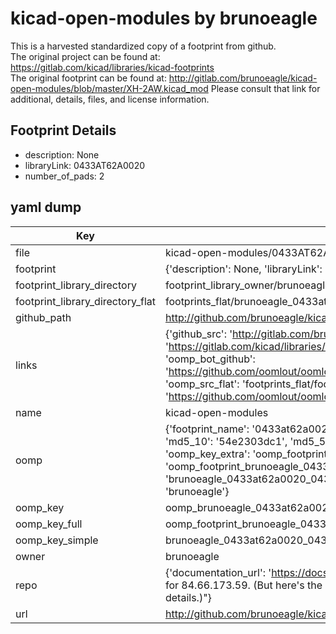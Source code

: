 # kicad-open-modules by brunoeagle  
This is a harvested standardized copy of a footprint from github.  
The original project can be found at:  
https://gitlab.com/kicad/libraries/kicad-footprints  
The original footprint can be found at:
http://gitlab.com/brunoeagle/kicad-open-modules/blob/master/XH-2AW.kicad_mod
Please consult that link for additional, details, files, and license information.  
## Footprint Details
* description: None  
* libraryLink: 0433AT62A0020  
* number_of_pads: 2  
## yaml dump  
| Key | Value |  
| --- | --- |  
| file | kicad-open-modules/0433AT62A0020.kicad_mod |  
| footprint | {'description': None, 'libraryLink': '0433AT62A0020', 'number_of_pads': 2} |  
| footprint_library_directory | footprint_library_owner/brunoeagle_kicad-open-modules |  
| footprint_library_directory_flat | footprints_flat/brunoeagle_0433at62a0020_0433at62a0020/working |  
| github_path | http://github.com/brunoeagle/kicad-open-modules/blob/master/0433AT62A0020.kicad_mod |  
| links | {'github_src': 'http://gitlab.com/brunoeagle/kicad-open-modules/blob/master/XH-2AW.kicad_mod', 'github_src_repo': 'https://gitlab.com/kicad/libraries/kicad-footprints', 'oomp_bot': 'footprints/brunoeagle_0433at62a0020_0433at62a0020/working', 'oomp_bot_github': 'https://github.com/oomlout/oomlout_oomp_footprint_bot/tree/main/footprints/brunoeagle_0433at62a0020_0433at62a0020/working', 'oomp_src_flat': 'footprints_flat/footprints_flat/brunoeagle_0433at62a0020_0433at62a0020/working', 'oomp_src_flat_github': 'https://github.com/oomlout/oomlout_oomp_footprint_src/tree/main/footprints_flat/brunoeagle_0433at62a0020_0433at62a0020/working'} |  
| name | kicad-open-modules |  
| oomp | {'footprint_name': '0433at62a0020', 'library_name': '0433at62a0020_kicad_mod', 'md5': '54e2303dc1bd7ad36838ebe62c69be89', 'md5_10': '54e2303dc1', 'md5_5': '54e23', 'md5_6': '54e230', 'oomp_key': 'oomp_brunoeagle_0433at62a0020_0433at62a0020', 'oomp_key_extra': 'oomp_footprint_brunoeagle_0433at62a0020_0433at62a0020', 'oomp_key_full': 'oomp_footprint_brunoeagle_0433at62a0020_0433at62a0020_54e230', 'oomp_key_simple': 'brunoeagle_0433at62a0020_0433at62a0020', 'original_filename': 'kicad-open-modules/0433AT62A0020.kicad_mod', 'owner_name': 'brunoeagle'} |  
| oomp_key | oomp_brunoeagle_0433at62a0020_0433at62a0020 |  
| oomp_key_full | oomp_footprint_brunoeagle_0433at62a0020_0433at62a0020 |  
| oomp_key_simple | brunoeagle_0433at62a0020_0433at62a0020 |  
| owner | brunoeagle |  
| repo | {'documentation_url': 'https://docs.github.com/rest/overview/resources-in-the-rest-api#rate-limiting', 'message': "API rate limit exceeded for 84.66.173.59. (But here's the good news: Authenticated requests get a higher rate limit. Check out the documentation for more details.)"} |  
| url | http://github.com/brunoeagle/kicad-open-modules |  

